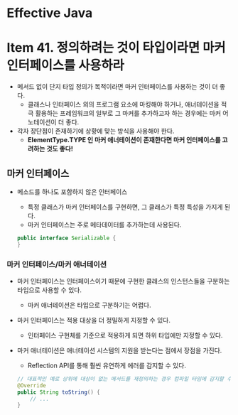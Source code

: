 # Effective Java

# Item 41. 정의하려는 것이 타입이라면 마커 인터페이스를 사용하라

- 메서드 없이 단지 타입 정의가 목적이라면 마커 인터페이스를 사용하는 것이 더 좋다.
    - 클래스나 인터페이스 외의 프로그램 요소에 마킹해야 하거나, 애너테이션을 적극 활용하는 프레임워크의 일부로 그 마커를 추가하고자 하는 경우에는 마커 어노테이션이 더 좋다.
- 각자 장단점이 존재하기에 상황에 맞는 방식을 사용해야 한다.
    - **ElementType.TYPE 인 마커 애너테이션이 존재한다면 마커 인터페이스를 고려하는 것도 좋다!**

## 마커 인터페이스

- 메소드를 하나도 포함하지 않은 인터페이스
    - 특정 클래스가 마커 인터페이스를 구현하면, 그 클래스가 특정 특성을 가지게 된다.
    - 마커 인터페이스는 주로 메타데이터를 추가하는데 사용된다.

    ```java
    public interface Serializable {
    }
    ```


### 마커 인터페이스/마커 애너테이션

- 마커 인터페이스는 인터페이스이기 때문에 구현한 클래스의 인스턴스들을 구분하는 타입으로 사용할 수 있다.
    - 마커 애너테이션은 타입으로 구분하기는 어렵다.
- 마커 인터페이스는 적용 대상을 더 정밀하게 지정할 수 있다.
    - 인터페이스 구현체를 기준으로 적용하게 되면 하위 타입에만 지정할 수 있다.
- 마커 애너테이션은 애너테이션 시스템의 지원을 받는다는 점에서 장점을 가진다.
    - Reflection API를 통해 훨씬 유연하게 에러를 감지할 수 있다.

    ```java
    // 대표적인 예로 상위에 대상이 없는 메서드를 재정의하는 경우 컴파일 타임에 감지할 수 있다
    @Override
    public String toString() {
        // ... 
    }
    ```